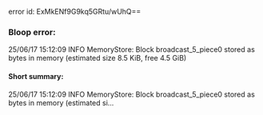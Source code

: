 error id: ExMkENf9G9kq5GRtu/wUhQ==
### Bloop error:

25/06/17 15:12:09 INFO MemoryStore: Block broadcast_5_piece0 stored as bytes in memory (estimated size 8.5 KiB, free 4.5 GiB)
#### Short summary: 

25/06/17 15:12:09 INFO MemoryStore: Block broadcast_5_piece0 stored as bytes in memory (estimated si...